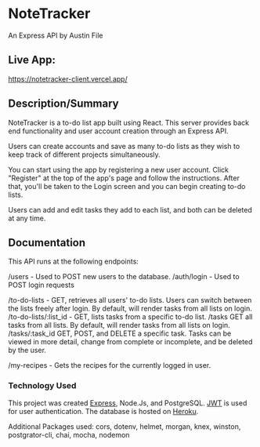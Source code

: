 # NoteTracker

An Express API by Austin File
## Live App: 
https://notetracker-client.vercel.app/

## Description/Summary
NoteTracker is a to-do list app built using React. This server provides back end functionality and user account creation through an Express API.

Users can create accounts and save as many to-do lists as they wish to keep track of different projects simultaneously.

You can start using the app by registering a new user account. Click "Register" at the top of the app's page and follow the instructions. After that, you'll be taken to the Login screen and you can begin creating to-do lists.

Users can add and edit tasks they add to each list, and both can be deleted at any time.

## Documentation
This API runs at the following endpoints:

/users - Used to POST new users to the database.
/auth/login - Used to POST login requests

/to-do-lists - GET, retrieves all users' to-do lists. Users can switch between the lists freely after login. By default, will render tasks from all lists on login.
/to-do-lists/:list_id - GET, lists tasks from a specific to-do list. 
/tasks GET all tasks from all lists. By default, will render tasks from all lists on login.
/tasks/:task_id GET, POST, and DELETE a specific task. Tasks can be viewed in more detail, change from complete or incomplete, and be deleted by the user.


/my-recipes - Gets the recipes for the currently logged in user.
### Technology Used
This project was created [Express](https://expressjs.com/), Node.Js, and PostgreSQL. [JWT](https://jwt.io/) is used for user authentication. The database is hosted on [Heroku](https://www.heroku.com/).

Additional Packages used: cors, dotenv, helmet, morgan, knex, winston, postgrator-cli, chai, mocha, nodemon